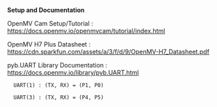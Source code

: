 **Setup and Documentation**

OpenMV Cam Setup/Tutorial : https://docs.openmv.io/openmvcam/tutorial/index.html

OpenMV H7 Plus Datasheet : https://cdn.sparkfun.com/assets/a/3/f/d/9/OpenMV-H7_Datasheet.pdf

pyb.UART Library Documentation : https://docs.openmv.io/library/pyb.UART.html
      
      UART(1) : (TX, RX) = (P1, P0)
      
      UART(3) : (TX, RX) = (P4, P5)
